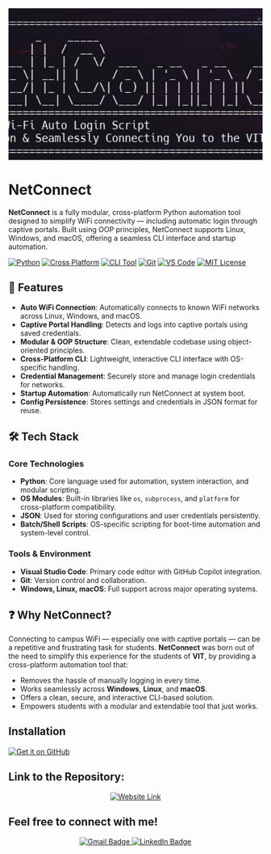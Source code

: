 <img src="./assets/image.png" alt="LinkedIn Automation" style="width:100%; height:300px; object-fit: cover;">
<br>

# NetConnect

**NetConnect** is a fully modular, cross-platform Python automation tool designed to simplify WiFi connectivity — including automatic login through captive portals. Built using OOP principles, NetConnect supports Linux, Windows, and macOS, offering a seamless CLI interface and startup automation.

[![Python](https://img.shields.io/badge/Python-3776AB?logo=python&logoColor=white)](#)
[![Cross Platform](https://img.shields.io/badge/Cross--Platform-00b894?logo=windows&logoColor=white&label=OS)](#)
[![CLI Tool](https://img.shields.io/badge/CLI%20Tool-4B8BBE?logo=terminal&logoColor=white)](#)
[![Git](https://img.shields.io/badge/Git-F05032?logo=git&logoColor=white)](#)
[![VS Code](https://custom-icon-badges.demolab.com/badge/VS%20Code-0078d7.svg?logo=visualstudiocode&logoColor=white)](#)
[![MIT License](https://img.shields.io/badge/License-MIT-green.svg)](#)

## 🚀 Features

- **Auto WiFi Connection**: Automatically connects to known WiFi networks across Linux, Windows, and macOS.
- **Captive Portal Handling**: Detects and logs into captive portals using saved credentials.
- **Modular & OOP Structure**: Clean, extendable codebase using object-oriented principles.
- **Cross-Platform CLI**: Lightweight, interactive CLI interface with OS-specific handling.
- **Credential Management**: Securely store and manage login credentials for networks.
- **Startup Automation**: Automatically run NetConnect at system boot.
- **Config Persistence**: Stores settings and credentials in JSON format for reuse.

## 🛠️ Tech Stack

### Core Technologies

- **Python**: Core language used for automation, system interaction, and modular scripting.
- **OS Modules**: Built-in libraries like `os`, `subprocess`, and `platform` for cross-platform compatibility.
- **JSON**: Used for storing configurations and user credentials persistently.
- **Batch/Shell Scripts**: OS-specific scripting for boot-time automation and system-level control.

### Tools & Environment

- **Visual Studio Code**: Primary code editor with GitHub Copilot integration.
- **Git**: Version control and collaboration.
- **Windows, Linux, macOS**: Full support across major operating systems.

## ❓ Why NetConnect?

Connecting to campus WiFi — especially one with captive portals — can be a repetitive and frustrating task for students. **NetConnect** was born out of the need to simplify this experience for the students of **VIT**, by providing a cross-platform automation tool that:

- Removes the hassle of manually logging in every time.
- Works seamlessly across **Windows**, **Linux**, and **macOS**.
- Offers a clean, secure, and interactive CLI-based solution.
- Empowers students with a modular and extendable tool that just works.

## Installation

[<img src="https://github.com/machiav3lli/oandbackupx/blob/034b226cea5c1b30eb4f6a6f313e4dadcbb0ece4/badge_github.png"
alt="Get it on GitHub"
height="80"
align="center">](https://github.com/PacemakerX/NetConnect/releases/latest)

## Link to the Repository:

<p align="center">
<a href="https://github.com/PacemakerX/NetConnect.git">
  <img src="https://user-images.githubusercontent.com/74038190/212749447-bfb7e725-6987-49d9-ae85-2015e3e7cc41.gif" alt="Website Link" style="width:800px; height:300px; object-fit: cover;">
</a>
<p>

## Feel free to connect with me!

<p align="center">
  <a href="mailto:sparsh.officialwork@gmail.com">
    <img src="https://img.shields.io/badge/Gmail-sparsh.officialwork@gmail.com-D14836?style=for-the-badge&logo=gmail&logoColor=white" alt="Gmail Badge" />
  </a>
  <a href="https://www.linkedin.com/in/sparshsoni">
    <img src="https://img.shields.io/badge/LinkedIn-Connect-blue?style=for-the-badge&logo=linkedin&logoColor=white" alt="LinkedIn Badge" />
  </a>
</p>
